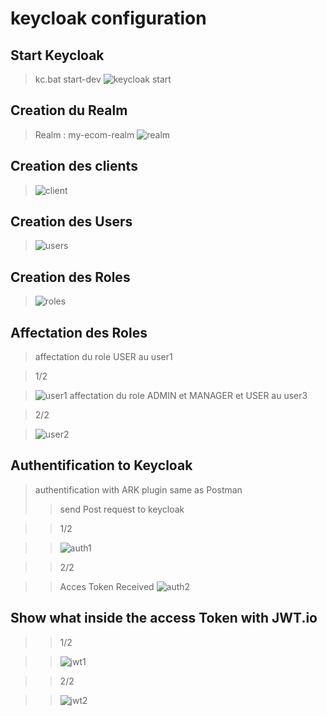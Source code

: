 # keycloak configuration


## Start Keycloak
> kc.bat start-dev
>![keycloak start](https://user-images.githubusercontent.com/102327247/211333695-01f4df38-83bb-4276-886d-8046fd6deebd.PNG)
## Creation du Realm
> Realm : my-ecom-realm
>![realm](https://user-images.githubusercontent.com/102327247/207452154-c9168eb7-459e-41ba-8265-e0e0e00338d1.PNG)
## Creation des clients
>![client](https://user-images.githubusercontent.com/102327247/207452312-271ea201-af77-4b62-a360-6c0ac177863e.PNG)
## Creation des Users
>![users](https://user-images.githubusercontent.com/102327247/207452393-76e25b03-5c82-489c-a085-fdc374b6bb9d.PNG)
## Creation des Roles
>![roles](https://user-images.githubusercontent.com/102327247/207452434-495b47f1-449c-411b-92fb-65e7f9e58000.PNG)
## Affectation des Roles
>affectation du role USER au user1

> 1/2

>![user1](https://user-images.githubusercontent.com/102327247/207452519-4156a125-dbb1-46bf-94fa-9006ba0f91b9.PNG)
>affectation du role ADMIN et MANAGER et USER au user3

> 2/2

>![user2](https://user-images.githubusercontent.com/102327247/207452659-f24f9b2a-9a6e-4423-a6c5-b0b2c34ac77f.PNG)

## Authentification to Keycloak
>authentification with ARK plugin same as Postman
>>send Post request to keycloak

>>1/2

>>![auth1](https://user-images.githubusercontent.com/102327247/211334110-8913d610-8e4c-4229-b5f1-01575ef3b733.PNG)

>>2/2

>>Acces Token Received
>>![auth2](https://user-images.githubusercontent.com/102327247/211334384-5c4ed066-7933-4523-9b01-a86eae03bc93.PNG)

## Show what inside the access Token with JWT.io

>>1/2

>>![jwt1](https://user-images.githubusercontent.com/102327247/211334792-232ca571-9187-4420-a02c-39f4734bdb5e.PNG)

>>2/2

>>![jwt2](https://user-images.githubusercontent.com/102327247/211334830-5c3b328f-276a-437f-8ec8-93c10c0804c5.PNG)




